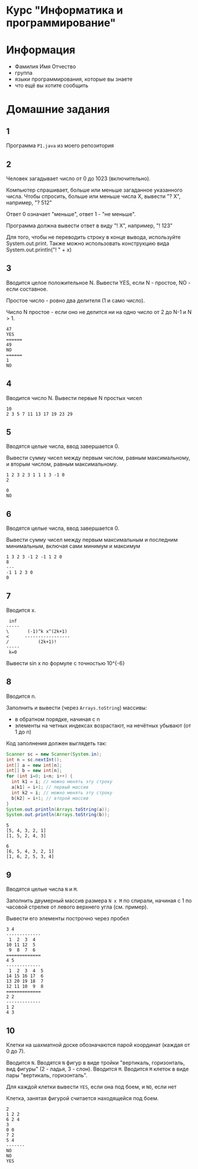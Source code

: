 # Курс "Информатика и программирование"

# Информация

- Фамилия Имя Отчество
- группа
- языки программирования, которые вы знаете
- что ещё вы хотите сообщить

# Домашние задания

## 1

Программа `P1.java` из моего репозитория

## 2

Человек загадывает число от 0 до 1023 (включительно).

Компьютер спрашивает, больше или меньше загаданное
указанного числа. Чтобы спросить, больше или меньше числа X,
вывести "? X", например, "? 512"

Ответ 0 означает "меньше", ответ 1 - "не меньше".

Программа должна вывести ответ в виду "! X", например,
"! 123"

Для того, чтобы не переводить строку в конце вывода,
используйте System.out.print. Также можно использовать
конструкцию вида System.out.println("! " + x)

## 3 

Вводится целое положительное N.
Вывести YES, если N - простое, NO - если составное.

Простое число - ровно два делителя (1 и само число).

Число N простое - если оно не делится ни на одно число от 2 до N-1 и N > 1.

```
47
YES 
======
49
NO 
======
1 
NO
```

## 4

Вводится число N.
Вывести первые N простых чисел

```
10 
2 3 5 7 11 13 17 19 23 29
```

## 5

Вводятся целые числа, ввод завершается 0.

Вывести сумму чисел между первым числом, равным максимальному, и вторым числом, равным максимальному.

``` text
1 2 3 2 3 1 1 1 3 -1 0
2

0
NO
```

## 6

Вводятся целые числа, ввод завершается 0.

Вывести сумму чисел между первым максимальным и последним минимальным, включая сами минимум и максимум

``` text
1 3 2 3 -1 2 -1 1 2 0
8
---
-1 1 2 3 0
0
```

## 7

Вводится x.

``` text
 inf
-----
\       (-1)^k x^(2k+1)
<      -----------------
/           (2k+1)!
-----
 k=0
```

Вывести sin x по формуле с точностью 10^{-6}

## 8

Вводится n.

Заполнить и вывести (через `Arrays.toString`) массивы:
- в обратном порядке, начиная с n
- элементы на четных индексах возрастают, 
  на нечётных убывают (от 1 до n)

Код заполнения должен выглядеть так:

``` java
Scanner sc = new Scanner(System.in);
int n = sc.nextInt();
int[] a = new int[n];
int[] b = new int[n];
for (int i=0; i<n; i++) {
  int k1 = i; // можно менять эту строку
  a[k1] = i+1; // первый массив
  int k2 = i; // можно менять эту строку
  b[k2] = i+1; // второй массив
}
System.out.println(Arrays.toString(a));
System.out.println(Arrays.toString(b));
```

```
5
[5, 4, 3, 2, 1]
[1, 5, 2, 4, 3]
```

```
6
[6, 5, 4, 3, 2, 1]
[1, 6, 2, 5, 3, 4]
```


## 9

Вводятся целые числа `N` и `M`.

Заполнить двумерный массив размера `N x M` по спирали, начиная с 1 по часовой стрелке от левого верхнего угла (см. пример).

Вывести его элементы построчно через пробел

```
3 4
-------------
 1  2  3  4
10 11 12  5
 9  8  7  6
=============
4 5
-------------
 1  2  3  4  5
14 15 16 17  6
13 20 19 18  7
12 11 10  9  8
=============
2 2
-------------
1 2
4 3
```

## 10

Клетки на шахматной доске обозначаются парой координат (каждая от 0 до 7).

Вводится `N`.
Вводятся `N` фигур в виде тройки
"вертикаль, горизонталь, вид фигуры" (2 - ладья, 3 - слон).
Вводится `M`.
Вводится `M` клеток в виде пары "вертикаль, горизонталь".

Для каждой клетки вывести `YES`, если она под боем, и `NO`, если нет

Клетка, занятая фигурой считается находящейся под боем.

``` text
2
1 2 2
6 2 4
3
0 0
7 2
5 4
-------
NO
NO
YES
```
